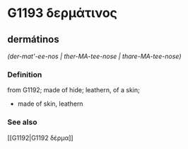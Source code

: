 # G1193 δερμάτινος

## dermátinos

_(der-mat'-ee-nos | ther-MA-tee-nose | thare-MA-tee-nose)_

### Definition

from G1192; made of hide; leathern, of a skin; 

- made of skin, leathern

### See also

[[G1192|G1192 δέρμα]]
